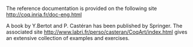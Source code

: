 The reference documentation is provided on the following site <http://coq.inria.fr/doc-eng.html>

A book by Y.Bertot and P. Castéran has been published by Springer. The associated site <http://www.labri.fr/perso/casteran/CoqArt/index.html> gives an extensive collection of examples and exercises.
